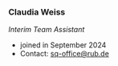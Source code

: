 ### Claudia Weiss
*Interim Team Assistant*

* joined in September 2024
* Contact: [sq-office@rub.de](mailto:sq-office@rub.de)
